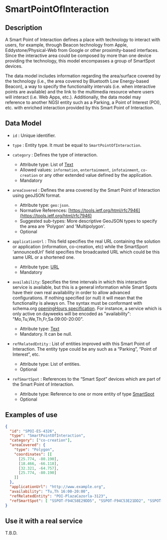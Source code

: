 # SmartPointOfInteraction

## Description

A Smart Point of Interaction defines a place with technology to interact with users, for example, through Beacon technology from Apple, Eddystone/Physical-Web from Google or other proximity-based interfaces. Since the interactive area could be composed by more than one device providing the technology, this model encompasses a group of SmartSpot devices.

The data model includes information regarding the area/surface covered by the technology (i.e., the area covered by Bluetooth Low Energy-based Beacon), a way to specify the functionality intervals (i.e. when interactive points are available) and the link to the multimedia resource where users will interact (i.e. Web Apps, etc.). Additionally, the data model may reference to another NGSI entity such as a Parking, a Point of Interest (POI), etc. with enriched interaction provided by this Smart Point of Interaction.


## Data Model

+ `id` : Unique identifier. 

+ `type` : Entity type. It must be equal to `SmartPointOfInteraction`.

+ `category` : Defines the type of interaction.
    + Attribute type: List of [Text](http://schema.org/Text)
    + Allowed values: `information`, `entertainment`, `infotainment`, `co-creation` or any other extended value defined by the application.
    + Mandatory
    
+ `areaCovered` : Defines the area covered by the Smart Point of Interaction using geoJSON format.
    + Attribute type: `geo:json`.
    + Normative References: [https://tools.ietf.org/html/rfc7946](https://tools.ietf.org/html/rfc7946)
	+ Suggested sub-types: More descriptive GeoJSON types to specify the area are 'Polygon' and 'Multipolygon'.
    + Optional    
    
+ `applicationUrl` : This field specifies the real URL containing the solution or application (information, co-creation, etc) while the SmartSport 'announcedUrl' field specifies the broadcasted URL which could be this same URL or a shortened one.
    + Attribute type: [URL](https://schema.org/URL)
    + Mandatory    

+ `availability`: Specifies the time intervals in which this interactive service is available, but this is a general information while Smart Spots have their own real availability in order to allow advanced configurations. If nothing specified (or null) it will mean that the functionality is always on. The syntax must be conformant with schema.org [openingHours specification](https://schema.org/openingHours). For instance, a service which is only active on dayweeks will be encoded as "availability": "Mo,Tu,We,Th,Fr,Sa 09:00-20:00". 
    + Attribute type: [Text](https://schema.org/Text)
    + Mandatory. It can be null.

+ `refRelatedEntity` : List of entities improved with this Smart Point of Interaction. The entity type could be any such as a “Parking”, “Point of Interest”, etc.
    + Attribute type: List of entities.
    + Optional    

+ `refSmartSpot` : References to the “Smart Spot” devices which are part of the Smart Point of Interaction.
    + Attribute type: Reference to one or more entity of type [SmartSpot](../../SmartSpot/doc/spec.md)
    + Optional    

## Examples of use

```json
{
  "id": "SPOI-ES-4326",
  "type": "SmartPointOfInteraction",
  "category": ["co-creation"],
  "areaCovered": {                           
    "type": "Polygon",
    "coordinates": [[
      [25.774, -80.190],
      [18.466, -66.118], 
      [32.321, -64.757], 
      [25.774, -80.190] 
    ]]
  },
  "applicationUrl": "http://www.example.org",
  "availability": "Tu,Th 16:00-20:00",
  "refRelatedEntity": "POI-PlazaCazorla-3123",
  "refSmartSpot": [ "SSPOT-F94C58E29DD5", "SSPOT-F94C53E21DD2", "SSPOT-F94C51A295D9"]
}
```

## Use it with a real service

T.B.D.
